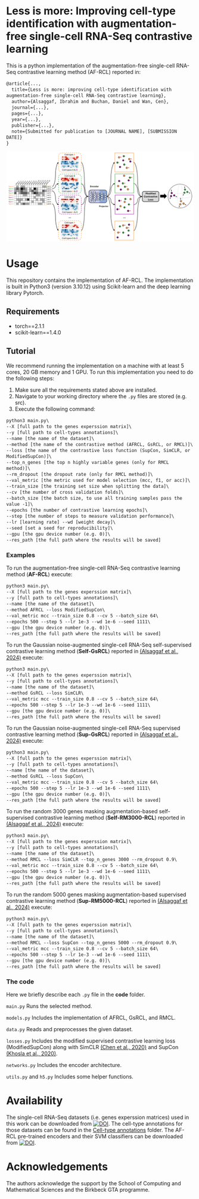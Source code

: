 # Less is more: Improving cell-type identification with augmentation-free single-cell RNA-Seq contrastive learning
This is a python implementation of the augmentation-free single-cell RNA-Seq contrastive learning method (AF-RCL) reported in:
```
@article{...,
  title={Less is more: improving cell-type identification with augmentation-free single-cell RNA-Seq contrastive learning},
  author={Alsaggaf, Ibrahim and Buchan, Daniel and Wan, Cen},
  journal={...},
  pages={...},
  year={...},
  publisher={...},
  note={Submitted for publication to [JOURNAL NAME], [SUBMISSION DATE]}
}
```

<p align="center">
  <img src="images/Flowchart.png" width="900" title="AF-RCL flow-chart">
</p>

# Usage
This repository contains the implementation of AF-RCL. The implementation is built in Python3 (version 3.10.12) using Scikit-learn and the deep learning library Pytorch. 

## Requirements
- torch==2.1.1
- scikit-learn==1.4.0

## Tutorial
We recommend running the implementation on a machine with at least 5 cores, 20 GB memory and 1 GPU. To run this implementation you need to do the following steps:
1. Make sure all the requirements stated above are installed.
2. Navigate to your working directory where the `.py` files are stored (e.g. src).
3. Execute the following command:

```
python3 main.py\
--X [full path to the genes experssion matrix]\
--y [full path to cell-types annotations]\
--name [the name of the dataset]\
--method [the name of the contrastive method (AFRCL, GsRCL, or RMCL)]\
--loss [the name of the contrastive loss function (SupCon, SimCLR, or ModifiedSupCon)]\
--top_n_genes [the top n highly variable genes (only for RMCL method)]\
--rm_dropout [the dropout rate (only for RMCL method)]\
--val_metric [the metric used for model selection (mcc, f1, or acc)]\
--train_size [the training set size when splitting the data]\
--cv [the number of cross validation folds]\
--batch_size [the batch size, to use all training samples pass the value -1]\
--epochs [the number of contrastive learning epochs]\
--step [the number of steps to measure validation performance]\
--lr [learning rate] --wd [weight decay]\
--seed [set a seed for reproducibility]\
--gpu [the gpu device number (e.g. 0)]\
--res_path [the full path where the results will be saved]
```

### Examples
To run the augmentation-free single-cell RNA-Seq contrastive learning method (**AF-RCL**) execute:
```
python3 main.py\
--X [full path to the genes experssion matrix]\
--y [full path to cell-types annotations]\
--name [the name of the dataset]\
--method AFRCL --loss ModifiedSupCon\
--val_metric mcc --train_size 0.8 --cv 5 --batch_size 64\
--epochs 500 --step 5 --lr 1e-3 --wd 1e-6 --seed 1111\
--gpu [the gpu device number (e.g. 0)]\
--res_path [the full path where the results will be saved]
```

To run the Gaussian noise-augmented single-cell RNA-Seq self-supervised contrastive learning method (**Self-GsRCL**) reported in [(Alsaggaf et al., 2024)](https://doi.org/10.1093/bfgp/elad059) execute:
```
python3 main.py\
--X [full path to the genes experssion matrix]\
--y [full path to cell-types annotations]\
--name [the name of the dataset]\
--method GsRCL --loss SimCLR\
--val_metric mcc --train_size 0.8 --cv 5 --batch_size 64\
--epochs 500 --step 5 --lr 1e-3 --wd 1e-6 --seed 1111\
--gpu [the gpu device number (e.g. 0)]\
--res_path [the full path where the results will be saved]
```

To run the Gaussian noise-augmented single-cell RNA-Seq supervised contrastive learning method (**Sup-GsRCL**) reported in [(Alsaggaf et al., 2024)](https://doi.org/10.1093/bfgp/elad059) execute:
```
python3 main.py\
--X [full path to the genes experssion matrix]\
--y [full path to cell-types annotations]\
--name [the name of the dataset]\
--method GsRCL --loss SupCon\
--val_metric mcc --train_size 0.8 --cv 5 --batch_size 64\
--epochs 500 --step 5 --lr 1e-3 --wd 1e-6 --seed 1111\
--gpu [the gpu device number (e.g. 0)]\
--res_path [the full path where the results will be saved]
```

To run the random 3000 genes masking augmentation-based self-supervised contrastive learning method (**Self-RM3000-RCL**) reported in [(Alsaggaf et al., 2024)](https://doi.org/10.1093/bfgp/elad059) execute:
```
python3 main.py\
--X [full path to the genes experssion matrix]\
--y [full path to cell-types annotations]\
--name [the name of the dataset]\
--method RMCL --loss SimCLR --top_n_genes 3000 --rm_dropout 0.9\
--val_metric mcc --train_size 0.8 --cv 5 --batch_size 64\
--epochs 500 --step 5 --lr 1e-3 --wd 1e-6 --seed 1111\
--gpu [the gpu device number (e.g. 0)]\
--res_path [the full path where the results will be saved]
```

To run the random 5000 genes masking augmentation-based supervised contrastive learning method (**Sup-RM5000-RCL**) reported in [(Alsaggaf et al., 2024)](https://doi.org/10.1093/bfgp/elad059) execute:
```
python3 main.py\
--X [full path to the genes experssion matrix]\
--y [full path to cell-types annotations]\
--name [the name of the dataset]\
--method RMCL --loss SupCon --top_n_genes 5000 --rm_dropout 0.9\
--val_metric mcc --train_size 0.8 --cv 5 --batch_size 64\
--epochs 500 --step 5 --lr 1e-3 --wd 1e-6 --seed 1111\
--gpu [the gpu device number (e.g. 0)]\
--res_path [the full path where the results will be saved]
```

### The code
Here we briefly describe each `.py` file in the **code** folder.

`main.py` Runs the selected method.

`models.py` Includes the implementation of AFRCL, GsRCL, and RMCL.

`data.py` Reads and preprocesses the given dataset.

`losses.py` Includes the modified supervised contrastive learning loss (ModifiedSupCon) along with SimCLR [(Chen et al., 2020)](http://proceedings.mlr.press/v119/chen20j.html) and SupCon [(Khosla et al., 2020)](https://proceedings.neurips.cc/paper/2020/hash/d89a66c7c80a29b1bdbab0f2a1a94af8-Abstract.html).

`networks.py` Includes the encoder architecture.

`utils.py` and `h5.py` Includes some helper functions.

# Availability
The single-cell RNA-Seq datasets (i.e. genes experssion matrices) used in this work can be downloaded from [![DOI](https://zenodo.org/badge/DOI/10.5281/zenodo.8087611.svg)](https://doi.org/10.5281/zenodo.8087611). The cell-type annotations for those datasets can be found in the [Cell-type annotations](https://github.com/ibrahimsaggaf/AFRCL/tree/main/Cell-type%20annotations) folder. The AF-RCL pre-trained encoders and their SVM classifiers can be downloaded from [![DOI](https://zenodo.org/badge/DOI/10.5281/zenodo.13737590.svg)](https://doi.org/10.5281/zenodo.13737590).

# Acknowledgements
The authors acknowledge the support by the School of Computing and Mathematical Sciences and the Birkbeck GTA programme.
